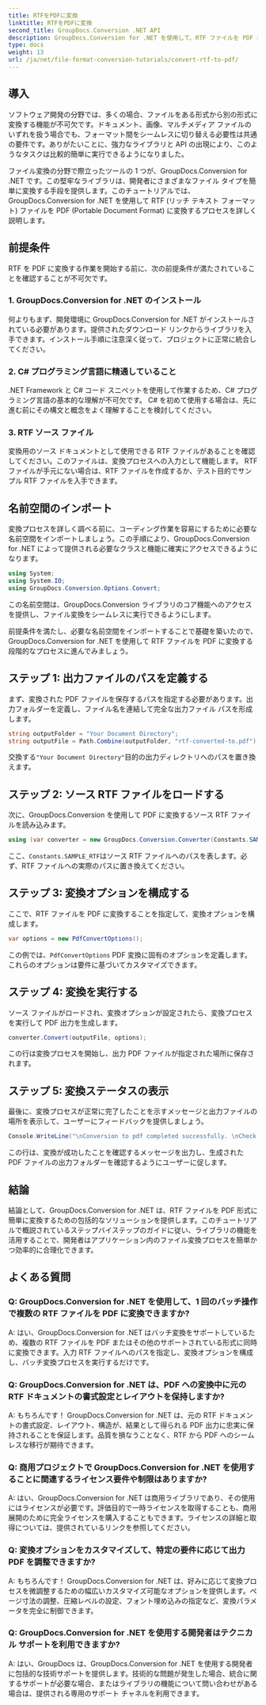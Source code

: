 ```yaml
---
title: RTFをPDFに変換
linktitle: RTFをPDFに変換
second_title: GroupDocs.Conversion .NET API
description: GroupDocs.Conversion for .NET を使用して、RTF ファイルを PDF に簡単に変換します。統合のステップバイステップに従って、ファイル変換の力を最大限に発揮してください。
type: docs
weight: 13
url: /ja/net/file-format-conversion-tutorials/convert-rtf-to-pdf/
---
```

## 導入

ソフトウェア開発の分野では、多くの場合、ファイルをある形式から別の形式に変換する機能が不可欠です。ドキュメント、画像、マルチメディア ファイルのいずれを扱う場合でも、フォーマット間をシームレスに切り替える必要性は共通の要件です。ありがたいことに、強力なライブラリと API の出現により、このようなタスクは比較的簡単に実行できるようになりました。

ファイル変換の分野で際立ったツールの 1 つが、GroupDocs.Conversion for .NET です。この堅牢なライブラリは、開発者にさまざまなファイル タイプを簡単に変換する手段を提供します。このチュートリアルでは、GroupDocs.Conversion for .NET を使用して RTF (リッチ テキスト フォーマット) ファイルを PDF (Portable Document Format) に変換するプロセスを詳しく説明します。

## 前提条件

RTF を PDF に変換する作業を開始する前に、次の前提条件が満たされていることを確認することが不可欠です。

### 1. GroupDocs.Conversion for .NET のインストール

何よりもまず、開発環境に GroupDocs.Conversion for .NET がインストールされている必要があります。提供されたダウンロード リンクからライブラリを入手できます。インストール手順に注意深く従って、プロジェクトに正常に統合してください。

### 2. C# プログラミング言語に精通していること

.NET Framework と C# コード スニペットを使用して作業するため、C# プログラミング言語の基本的な理解が不可欠です。 C# を初めて使用する場合は、先に進む前にその構文と概念をよく理解することを検討してください。

### 3. RTF ソース ファイル

変換用のソース ドキュメントとして使用できる RTF ファイルがあることを確認してください。このファイルは、変換プロセスへの入力として機能します。 RTF ファイルが手元にない場合は、RTF ファイルを作成するか、テスト目的でサンプル RTF ファイルを入手できます。

## 名前空間のインポート

変換プロセスを詳しく調べる前に、コーディング作業を容易にするために必要な名前空間をインポートしましょう。この手順により、GroupDocs.Conversion for .NET によって提供される必要なクラスと機能に確実にアクセスできるようになります。

```csharp
using System;
using System.IO;
using GroupDocs.Conversion.Options.Convert;
```

この名前空間は、GroupDocs.Conversion ライブラリのコア機能へのアクセスを提供し、ファイル変換をシームレスに実行できるようにします。

前提条件を満たし、必要な名前空間をインポートすることで基礎を築いたので、GroupDocs.Conversion for .NET を使用して RTF ファイルを PDF に変換する段階的なプロセスに進んでみましょう。

## ステップ 1: 出力ファイルのパスを定義する

まず、変換された PDF ファイルを保存するパスを指定する必要があります。出力フォルダーを定義し、ファイル名を連結して完全な出力ファイル パスを形成します。

```csharp
string outputFolder = "Your Document Directory";
string outputFile = Path.Combine(outputFolder, "rtf-converted-to.pdf");
```

交換する`"Your Document Directory"`目的の出力ディレクトリへのパスを置き換えます。

## ステップ 2: ソース RTF ファイルをロードする

次に、GroupDocs.Conversion を使用して PDF に変換するソース RTF ファイルを読み込みます。

```csharp
using (var converter = new GroupDocs.Conversion.Converter(Constants.SAMPLE_RTF))
```

ここ、`Constants.SAMPLE_RTF`はソース RTF ファイルへのパスを表します。必ず、RTF ファイルへの実際のパスに置き換えてください。

## ステップ 3: 変換オプションを構成する

ここで、RTF ファイルを PDF に変換することを指定して、変換オプションを構成します。

```csharp
var options = new PdfConvertOptions();
```

この例では、`PdfConvertOptions` PDF 変換に固有のオプションを定義します。これらのオプションは要件に基づいてカスタマイズできます。

## ステップ 4: 変換を実行する

ソース ファイルがロードされ、変換オプションが設定されたら、変換プロセスを実行して PDF 出力を生成します。

```csharp
converter.Convert(outputFile, options);
```

この行は変換プロセスを開始し、出力 PDF ファイルが指定された場所に保存されます。

## ステップ 5: 変換ステータスの表示

最後に、変換プロセスが正常に完了したことを示すメッセージと出力ファイルの場所を表示して、ユーザーにフィードバックを提供しましょう。

```csharp
Console.WriteLine("\nConversion to pdf completed successfully. \nCheck output in {0}", outputFolder);
```

この行は、変換が成功したことを確認するメッセージを出力し、生成された PDF ファイルの出力フォルダーを確認するようにユーザーに促します。

## 結論

結論として、GroupDocs.Conversion for .NET は、RTF ファイルを PDF 形式に簡単に変換するための包括的なソリューションを提供します。このチュートリアルで概説されているステップバイステップのガイドに従い、ライブラリの機能を活用することで、開発者はアプリケーション内のファイル変換プロセスを簡単かつ効率的に合理化できます。

## よくある質問

### Q: GroupDocs.Conversion for .NET を使用して、1 回のバッチ操作で複数の RTF ファイルを PDF に変換できますか?

A: はい、GroupDocs.Conversion for .NET はバッチ変換をサポートしているため、複数の RTF ファイルを PDF またはその他のサポートされている形式に同時に変換できます。入力 RTF ファイルへのパスを指定し、変換オプションを構成し、バッチ変換プロセスを実行するだけです。

### Q: GroupDocs.Conversion for .NET は、PDF への変換中に元の RTF ドキュメントの書式設定とレイアウトを保持しますか?

A: もちろんです！ GroupDocs.Conversion for .NET は、元の RTF ドキュメントの書式設定、レイアウト、構造が、結果として得られる PDF 出力に忠実に保持されることを保証します。品質を損なうことなく、RTF から PDF へのシームレスな移行が期待できます。

### Q: 商用プロジェクトで GroupDocs.Conversion for .NET を使用することに関連するライセンス要件や制限はありますか?

A: はい、GroupDocs.Conversion for .NET は商用ライブラリであり、その使用にはライセンスが必要です。評価目的で一時ライセンスを取得することも、商用展開のために完全ライセンスを購入することもできます。ライセンスの詳細と取得については、提供されているリンクを参照してください。

### Q: 変換オプションをカスタマイズして、特定の要件に応じて出力 PDF を調整できますか?

A: もちろんです！ GroupDocs.Conversion for .NET は、好みに応じて変換プロセスを微調整するための幅広いカスタマイズ可能なオプションを提供します。ページ寸法の調整、圧縮レベルの設定、フォント埋め込みの指定など、変換パラメータを完全に制御できます。

### Q: GroupDocs.Conversion for .NET を使用する開発者はテクニカル サポートを利用できますか?

A: はい、GroupDocs は、GroupDocs.Conversion for .NET を使用する開発者に包括的な技術サポートを提供します。技術的な問題が発生した場合、統合に関するサポートが必要な場合、またはライブラリの機能について問い合わせがある場合は、提供される専用のサポート チャネルを利用できます。